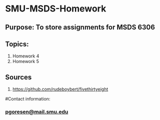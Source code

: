 # SMU-MSDS-Homework
## Purpose: To store assignments for MSDS 6306
## Topics: 
 1. Homework 4 
 2. Homework 5

## Sources
 1. https://github.com/rudeboybert/fivethirtyeight

#Contact information: 
### pgoresen@mail.smu.edu
